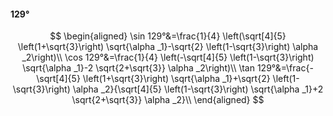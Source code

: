 #### 129°

$$
\begin{aligned}
\sin 129°&=\frac{1}{4} \left(\sqrt[4]{5} \left(1+\sqrt{3}\right) \sqrt{\alpha _1}-\sqrt{2} \left(1-\sqrt{3}\right) \alpha _2\right)\\
\cos 129°&=\frac{1}{4} \left(-\sqrt[4]{5} \left(1-\sqrt{3}\right) \sqrt{\alpha _1}-2 \sqrt{2+\sqrt{3}} \alpha _2\right)\\
\tan 129°&=\frac{-\sqrt[4]{5} \left(1+\sqrt{3}\right) \sqrt{\alpha _1}+\sqrt{2} \left(1-\sqrt{3}\right) \alpha _2}{\sqrt[4]{5} \left(1-\sqrt{3}\right) \sqrt{\alpha
_1}+2 \sqrt{2+\sqrt{3}} \alpha _2}\\
\end{aligned}
$$

